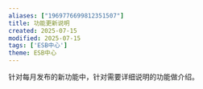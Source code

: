 ```yaml
---
aliases: ["1969776699812351507"]
title: 功能更新说明
created: 2025-07-15
modified: 2025-07-15
tags: ['ESB中心']
theme: ESB中心
---
```


针对每月发布的新功能中，针对需要详细说明的功能做介绍。